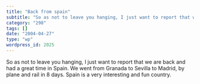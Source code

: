 ```yaml
---
title: "Back from spain"
subtitle: "So as not to leave you hanging, I just want to report that we are back and had a great time in Spain..."
category: "298"
tags: []
date: "2004-04-27"
type: "wp"
wordpress_id: 2025
---
```

So as not to leave you hanging, I just want to report that we are back and had a great time in Spain. We went from Granada to Sevilla to Madrid, by plane and rail in 8 days. Spain is a very interesting and fun country.
